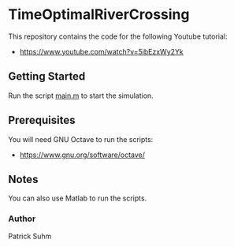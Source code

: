 # TimeOptimalRiverCrossing
This repository contains the code for the following Youtube tutorial: 
- https://www.youtube.com/watch?v=5ibEzxWy2Yk

## Getting Started
Run the script [main.m](https://github.com/PatrickSuhm/TimeOptimalRiverCrossing/blob/master/main.m) to start the simulation.

## Prerequisites
You will need GNU Octave to run the scripts:
- https://www.gnu.org/software/octave/

## Notes
You can also use Matlab to run the scripts.

### Author
Patrick Suhm